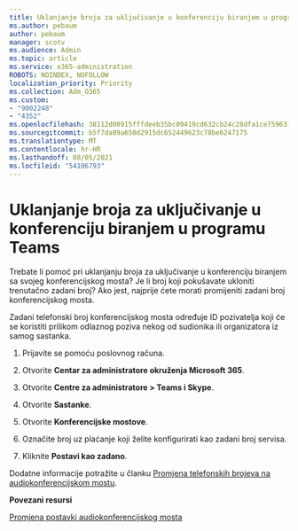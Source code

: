 ```yaml
---
title: Uklanjanje broja za uključivanje u konferenciju biranjem u programu Teams
ms.author: pebaum
author: pebaum
manager: scotv
ms.audience: Admin
ms.topic: article
ms.service: o365-administration
ROBOTS: NOINDEX, NOFOLLOW
localization_priority: Priority
ms.collection: Adm_O365
ms.custom:
- "9002248"
- "4352"
ms.openlocfilehash: 38112d08915fffdeeb35bc09419cd632cb24c28dfa1ce75963f0217fc274d67e
ms.sourcegitcommit: b5f7da89a650d2915dc652449623c78be6247175
ms.translationtype: MT
ms.contentlocale: hr-HR
ms.lasthandoff: 08/05/2021
ms.locfileid: "54106793"
---
```

# <a name="teams-dial-in-conferencing-number-removal"></a>Uklanjanje broja za uključivanje u konferenciju biranjem u programu Teams

Trebate li pomoć pri uklanjanju broja za uključivanje u konferenciju biranjem sa svojeg konferencijskog mosta? Je li broj koji pokušavate ukloniti trenutačno zadani broj? Ako jest, najprije ćete morati promijeniti zadani broj konferencijskog mosta.

Zadani telefonski broj konferencijskog mosta određuje ID pozivatelja koji će se koristiti prilikom odlaznog poziva nekog od sudionika ili organizatora iz samog sastanka.

1. Prijavite se pomoću poslovnog računa.

2. Otvorite **Centar za administratore okruženja Microsoft 365**.

3. Otvorite **Centre za administratore > Teams i Skype**.

4. Otvorite **Sastanke**.

5. Otvorite **Konferencijske mostove**.

6. Označite broj uz plaćanje koji želite konfigurirati kao zadani broj servisa.

7. Kliknite **Postavi kao zadano**.

Dodatne informacije potražite u članku [Promjena telefonskih brojeva na audiokonferencijskom mostu](https://docs.microsoft.com/microsoftteams/change-the-phone-numbers-on-your-audio-conferencing-bridge).

**Povezani resursi**

[Promjena postavki audiokonferencijskog mosta](https://docs.microsoft.com/microsoftteams/change-the-settings-for-an-audio-conferencing-bridge)
